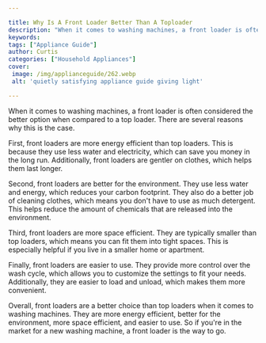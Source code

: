 ```yaml
---

title: Why Is A Front Loader Better Than A Toploader
description: "When it comes to washing machines, a front loader is often considered the better option when compared to a top loader. There are s...get the full scoop"
keywords: 
tags: ["Appliance Guide"]
author: Curtis
categories: ["Household Appliances"]
cover: 
 image: /img/applianceguide/262.webp
 alt: 'quietly satisfying appliance guide giving light'

---
```


When it comes to washing machines, a front loader is often considered the better option when compared to a top loader. There are several reasons why this is the case.

First, front loaders are more energy efficient than top loaders. This is because they use less water and electricity, which can save you money in the long run. Additionally, front loaders are gentler on clothes, which helps them last longer.

Second, front loaders are better for the environment. They use less water and energy, which reduces your carbon footprint. They also do a better job of cleaning clothes, which means you don't have to use as much detergent. This helps reduce the amount of chemicals that are released into the environment.

Third, front loaders are more space efficient. They are typically smaller than top loaders, which means you can fit them into tight spaces. This is especially helpful if you live in a smaller home or apartment.

Finally, front loaders are easier to use. They provide more control over the wash cycle, which allows you to customize the settings to fit your needs. Additionally, they are easier to load and unload, which makes them more convenient.

Overall, front loaders are a better choice than top loaders when it comes to washing machines. They are more energy efficient, better for the environment, more space efficient, and easier to use. So if you're in the market for a new washing machine, a front loader is the way to go.
